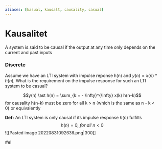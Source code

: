 ```yaml
---
aliases: [kasual, kausalt, causality, casual]
---
```

# Kausalitet
A system is said to be causal if the output at any time only depends on the current and past inputs

### Discrete
Assume we have an LTI system with impulse reponse h(n) and $y(n) = x(n) \ast h(n)$,
What is the requirement on the impulse response for such an LTI system to be casual?

$$y(n) \ast h(n) = \sum_{k = - \infty}^{\infty} x(k) h(n-k)$$
for causality h(n-k) must be zero for all k > n (which is the same as n - k < 0) or equivalently

**Def:**
An LTI system is only causal if its impulse response $h(n)$ fulfilts $$h(n) = 0, \ for \ all \ n < 0$$ ![[Pasted image 20220831092636.png|300]]

#el 